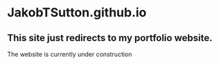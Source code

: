 # JakobTSutton.github.io

## This site just redirects to my portfolio website.
The website is currently under construction
